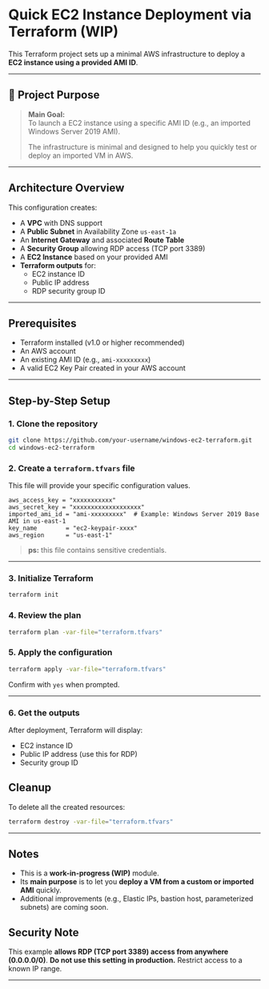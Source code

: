 
# Quick EC2 Instance Deployment via Terraform (WIP)

This Terraform project sets up a minimal AWS infrastructure to deploy a **EC2 instance using a provided AMI ID**.

---

## 🔧 Project Purpose

> **Main Goal:**  
> To launch a EC2 instance using a specific AMI ID (e.g., an imported Windows Server 2019 AMI).  
>  
> The infrastructure is minimal and designed to help you quickly test or deploy an imported VM in AWS.

---


## Architecture Overview

This configuration creates:

- A **VPC** with DNS support
- A **Public Subnet** in Availability Zone `us-east-1a`
- An **Internet Gateway** and associated **Route Table**
- A **Security Group** allowing RDP access (TCP port 3389)
- A **EC2 Instance** based on your provided AMI
- **Terraform outputs** for:
  - EC2 instance ID
  - Public IP address
  - RDP security group ID

---

## Prerequisites

- Terraform installed (v1.0 or higher recommended)
- An AWS account
- An existing AMI ID (e.g., `ami-xxxxxxxxx`)
- A valid EC2 Key Pair created in your AWS account

---

## Step-by-Step Setup

### 1. Clone the repository

```bash
git clone https://github.com/your-username/windows-ec2-terraform.git
cd windows-ec2-terraform
````

### 2. Create a `terraform.tfvars` file

This file will provide your specific configuration values.

```hcl
aws_access_key = "xxxxxxxxxxx"
aws_secret_key = "xxxxxxxxxxxxxxxxxxx"
imported_ami_id = "ami-xxxxxxxxx"  # Example: Windows Server 2019 Base AMI in us-east-1
key_name        = "ec2-keypair-xxxx"
aws_region      = "us-east-1"
```

>  **ps:**
> this file contains sensitive credentials.

---

### 3. Initialize Terraform

```bash
terraform init
```

### 4. Review the plan

```bash
terraform plan -var-file="terraform.tfvars"
```

### 5. Apply the configuration

```bash
terraform apply -var-file="terraform.tfvars"
```

Confirm with `yes` when prompted.

---

### 6. Get the outputs

After deployment, Terraform will display:

* EC2 instance ID
* Public IP address (use this for RDP)
* Security group ID


## Cleanup 

To delete all the created resources:

```bash
terraform destroy -var-file="terraform.tfvars"
```

---

## Notes

* This is a **work-in-progress (WIP)** module.
* Its **main purpose** is to let you **deploy a  VM from a custom or imported AMI** quickly.
* Additional improvements (e.g., Elastic IPs, bastion host, parameterized subnets) are coming soon.

## Security Note

This example **allows RDP (TCP port 3389) access from anywhere (0.0.0.0/0)**.
**Do not use this setting in production.** Restrict access to a known IP range.

---
